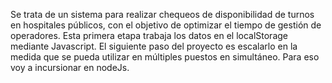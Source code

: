 Se trata de un sistema para realizar chequeos de disponibilidad de turnos en hospitales públicos, con el objetivo de optimizar el tiempo de gestión de operadores. 
Esta primera etapa trabaja los datos en el localStorage mediante Javascript.
El siguiente paso del proyecto es escalarlo en la medida que se pueda utilizar en múltiples puestos en simultáneo. Para eso voy a incursionar en nodeJs.
